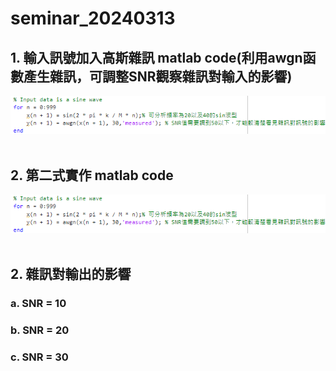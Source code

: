 # seminar_20240313
## 1. 輸入訊號加入高斯雜訊 matlab code(利用awgn函數產生雜訊，可調整SNR觀察雜訊對輸入的影響)
![圖一](https://github.com/HalladayChen/seminar_20240313/blob/main/input%20with%20gaussian%20white%20noise%20code.png)<br><br>
## 2. 第二式實作 matlab code
![圖二](https://github.com/HalladayChen/seminar_20240313/blob/main/input%20with%20gaussian%20white%20noise%20code.png)<br><br>
## 2. 雜訊對輸出的影響
### a. SNR = 10

### b. SNR = 20

### c. SNR = 30
